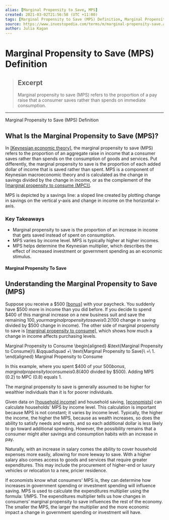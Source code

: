 ```yaml
---
alias: [Marginal Propensity to Save, MPS]
created: 2021-03-02T21:56:58 (UTC +11:00)
tags: [Marginal Propensity to Save (MPS) Definition, Marginal Propensity to Save (MPS) Definition]
source: https://www.investopedia.com/terms/m/marginal-propensity-save.asp
author: Julia Kagan
---
```


# Marginal Propensity to Save (MPS) Definition

> ## Excerpt
> Marginal propensity to save (MPS) refers to the proportion of a pay raise that a consumer saves rather than spends on immediate consumption.

---

Marginal Propensity to Save (MPS) Definition
## What Is the Marginal Propensity to Save (MPS)?

In [[Keynesian economic theory]](https://www.investopedia.com/terms/k/keynesianeconomics.asp), the marginal propensity to save (MPS) refers to the proportion of an aggregate raise in income that a consumer saves rather than spends on the consumption of goods and services. Put differently, the marginal propensity to save is the proportion of each added dollar of income that is saved rather than spent. MPS is a component of Keynesian macroeconomic theory and is calculated as the change in savings divided by the change in income, or as the complement of the [[marginal propensity to consume (MPC)]](https://www.investopedia.com/terms/m/marginalpropensitytoconsume.asp).

MPS is depicted by a savings line: a sloped line created by plotting change in savings on the vertical y-axis and change in income on the horizontal x-axis.

### Key Takeaways

-   Marginal propensity to save is the proportion of an increase in income that gets saved instead of spent on consumption.
-   MPS varies by income level. MPS is typically higher at higher incomes.
-   MPS helps determine the Keynesian multiplier, which describes the effect of increased investment or government spending as an economic stimulus.

#### Marginal Propensity To Save

## Understanding the Marginal Propensity to Save (MPS)

Suppose you receive a $500 [[bonus]](https://www.investopedia.com/terms/b/bonus.asp) with your paycheck. You suddenly have $500 more in income than you did before. If you decide to spend $400 of this marginal increase on a new business suit and save the remaining $100, your marginal propensity to save is 0.2 ($100 change in saving divided by $500 change in income). The other side of marginal propensity to save is [[marginal propensity to consume]](https://www.investopedia.com/terms/m/marginalpropensitytoconsume.asp), which shows how much a change in income affects purchasing levels.

 Marginal Propensity to Consume \\begin{aligned} &\\text{Marginal Propensity to Consume}\\\\ &\\qquad\\quad +\\ \\text{Marginal Propensity to Save}\\ =\\ 1. \\end{aligned} Marginal Propensity to Consume

In this example, where you spent $400 of your $500 bonus, marginal propensity to consume is 0.8 ($400 divided by $500). Adding MPS (0.2) to MPC (0.8) equals 1.

The marginal propensity to save is generally assumed to be higher for wealthier individuals than it is for poorer individuals.

Given data on [[household income]](https://www.investopedia.com/terms/h/household_income.asp) and household saving, [[economists]](https://www.investopedia.com/terms/e/economist.asp) can calculate households' MPS by income level. This calculation is important because MPS is not constant; it varies by income level. Typically, the higher the income, the higher the MPS, because as wealth increases, so does the ability to satisfy needs and wants, and so each additional dollar is less likely to go toward additional spending. However, the possibility remains that a consumer might alter savings and consumption habits with an increase in pay.

Naturally, with an increase in salary comes the ability to cover household expenses more easily, allowing for more leeway to save. With a higher salary also comes access to goods and services that require greater expenditures. This may include the procurement of higher-end or luxury vehicles or relocation to a new, pricier residence.

If economists know what consumers' MPS is, they can determine how increases in government spending or investment spending will influence saving. MPS is used to calculate the expenditures multiplier using the formula: 1/MPS. The expenditures multiplier tells us how changes in consumers’ marginal propensity to save influences the rest of the economy. The smaller the MPS, the larger the multiplier and the more economic impact a change in government spending or investment will have.
